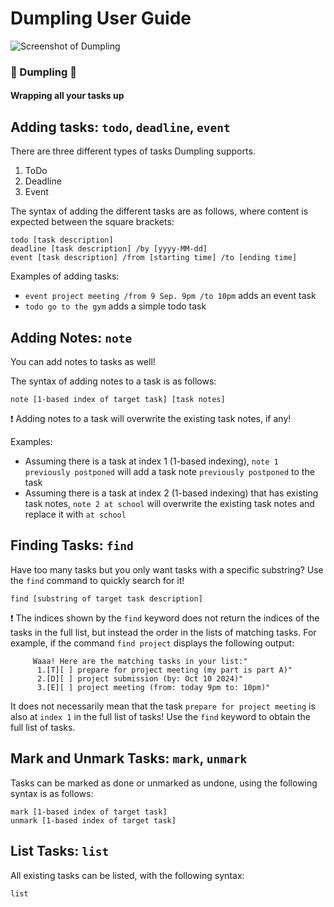 # Dumpling User Guide

![Screenshot of Dumpling](https://yiiilonggg.github.io/ip/Ui.png)

### :dumpling: Dumpling :dumpling:
#### Wrapping all your tasks up

## Adding tasks: `todo`, `deadline`, `event`

There are three different types of tasks Dumpling supports.
1. ToDo
2. Deadline
3. Event

The syntax of adding the different tasks are as follows,
where content is expected between the square brackets:
```
todo [task description]
deadline [task description] /by [yyyy-MM-dd]
event [task description] /from [starting time] /to [ending time]
```

Examples of adding tasks:
* `event project meeting /from 9 Sep. 9pm /to 10pm` adds an event task
* `todo go to the gym` adds a simple todo task

## Adding Notes: `note`

You can add notes to tasks as well!

The syntax of adding notes to a task is as follows:
```
note [1-based index of target task] [task notes]
```

:exclamation: Adding notes to a task will overwrite the existing task notes, if any!

Examples:
* Assuming there is a task at index 1 (1-based indexing), `note 1 previously postponed`
will add a task note `previously postponed` to the task
* Assuming there is a task at index 2 (1-based indexing) that has existing task notes,
`note 2 at school` will overwrite the existing task notes and replace it with `at school`

## Finding Tasks: `find`

Have too many tasks but you only want tasks with a specific substring? Use the `find`
command to quickly search for it!

```
find [substring of target task description]
```

:exclamation: The indices shown by the `find` keyword does not return the indices of the
tasks in the full list, but instead the order in the lists of matching tasks.
For example, if the command `find project` displays the following output:
```
     Waaa! Here are the matching tasks in your list:"
      1.[T][ ] prepare for project meeting (my part is part A)"
      2.[D][ ] project submission (by: Oct 10 2024)"
      3.[E][ ] project meeting (from: today 9pm to: 10pm)"
```
It does not necessarily mean that the task `prepare for project meeting` is also at `index 1`
in the full list of tasks! 
Use the `find` keyword to obtain the full list of tasks.

## Mark and Unmark Tasks: `mark`, `unmark`

Tasks can be marked as done or unmarked as undone, using the following syntax is as follows:
```
mark [1-based index of target task]
unmark [1-based index of target task]
```

## List Tasks: `list`

All existing tasks can be listed, with the following syntax:
```
list
```